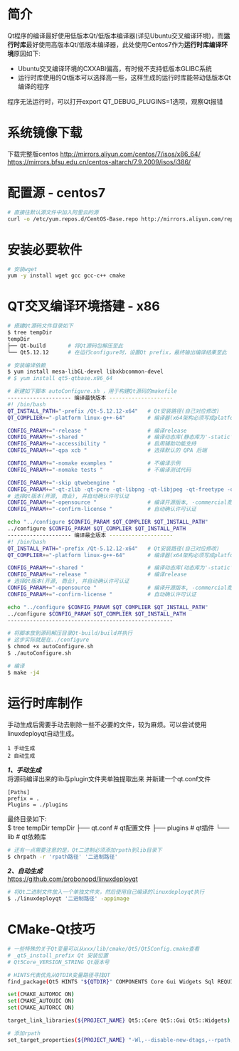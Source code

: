 # 简介
Qt程序的编译最好使用低版本Qt/低版本编译器(详见Ubuntu交叉编译环境)，而**运行时库**最好使用高版本Qt/低版本编译器，此处使用Centos7作为**运行时库编译环境**原因如下:  

- Ubuntu交叉编译环境的CXXABI偏高，有时候不支持低版本GLIBC系统
- 运行时库使用的Qt版本可以选择高一些，这样生成的运行时库能带动低版本Qt编译的程序

程序无法运行时，可以打开export QT_DEBUG_PLUGINS=1选项，观察Qt报错

# 系统镜像下载
下载完整版centos
http://mirrors.aliyun.com/centos/7/isos/x86_64/
https://mirrors.bfsu.edu.cn/centos-altarch/7.9.2009/isos/i386/

# 配置源 - centos7
```sh
# 直接往默认源文件中加入阿里云的源
curl -o /etc/yum.repos.d/CentOS-Base.repo http://mirrors.aliyun.com/repo/Centos-7.repo
```

# 安装必要软件
```sh
# 安装wget
yum -y install wget gcc gcc-c++ cmake
```

# QT交叉编译环境搭建 - x86
```sh
# 搭建Qt源码文件目录如下
$ tree tempDir
tempDir
├── Qt-build       # 将Qt源码包解压至此
└── Qt5.12.12      # 在运行configure时，设置Qt prefix，最终输出编译结果至此

# 安装编译依赖
$ yum install mesa-libGL-devel libxkbcommon-devel
# $ yum install qt5-qtbase.x86_64

# 新建如下脚本 autoConfigure.sh ，用于构建Qt源码的makefile
-------------------- 编译最快版本 --------------------
#! /bin/bash
QT_INSTALL_PATH="-prefix /Qt-5.12.12-x64"   # Qt安装路径(自己对应修改)
QT_COMPLIER+="-platform linux-g++-64"       # 编译器(x64架构必须写成platform.aarch64/mips架构必须写成xplatform)

CONFIG_PARAM+="-release "                   # 编译release
CONFIG_PARAM+="-shared "                    # 编译动态库(静态库为'-static')
CONFIG_PARAM+="-accessibility "             # 启用辅助功能支持
CONFIG_PARAM+="-qpa xcb "                   # 选择默认的 QPA 后端

CONFIG_PARAM+="-nomake examples "           # 不编译示例
CONFIG_PARAM+="-nomake tests "              # 不编译测试代码

CONFIG_PARAM+="-skip qtwebengine "
CONFIG_PARAM+="-qt-zlib -qt-pcre -qt-libpng -qt-libjpeg -qt-freetype -qt-xcb -qt-harfbuzz "
# 选择Qt版本(开源, 商业), 并自动确认许可认证
CONFIG_PARAM+="-opensource "                # 编译开源版本, -commercial商业版本
CONFIG_PARAM+="-confirm-license "           # 自动确认许可认证

echo "../configure $CONFIG_PARAM $QT_COMPLIER $QT_INSTALL_PATH"
../configure $CONFIG_PARAM $QT_COMPLIER $QT_INSTALL_PATH
-------------------- 编译最全版本 --------------------
#! /bin/bash
QT_INSTALL_PATH="-prefix /Qt-5.12.12-x64"   # Qt安装路径(自己对应修改)
QT_COMPLIER+="-platform linux-g++-64"       # 编译器(x64架构必须写成platform.aarch64/mips架构必须写成xplatform)

CONFIG_PARAM+="-shared "                    # 编译动态库(动态库为'-static')
CONFIG_PARAM+="-release "                   # 编译release
# 选择Qt版本(开源, 商业), 并自动确认许可认证
CONFIG_PARAM+="-opensource "                # 编译开源版本, -commercial商业版本
CONFIG_PARAM+="-confirm-license "           # 自动确认许可认证

echo "../configure $CONFIG_PARAM $QT_COMPLIER $QT_INSTALL_PATH"
../configure $CONFIG_PARAM $QT_COMPLIER $QT_INSTALL_PATH
----------------------------------------------------

# 将脚本放到源码解压目录Qt-build/build并执行
# 这步实际就是在../configure
$ chmod +x autoConfigure.sh
$ ./autoConfigure.sh

# 编译
$ make -j4
```

# 运行时库制作
手动生成后需要手动去剔除一些不必要的文件，较为麻烦。可以尝试使用linuxdeployqt自动生成。
```
1 手动生成
2 自动生成
```

***1、手动生成***  
将源码编译出来的lib与plugin文件夹单独提取出来
并新建一个qt.conf文件
```
[Paths]
prefix = .
Plugins = ./plugins
```
最终目录如下:  
$ tree tempDir
tempDir
├── qt.conf       # qt配置文件
├── plugins      # qt插件
└── lib               # qt依赖库
```sh
# 还有一点需要注意的是，Qt二进制必须添加rpath到lib目录下
$ chrpath -r 'rpath路径' '二进制路径'
```

***2、自动生成***  
https://github.com/probonopd/linuxdeployqt
```sh
# 将Qt二进制文件放入一个单独文件夹，然后使用自己编译的linuxdeployqt执行
$ ./linuxdeployqt '二进制路径' -appimage
```

# CMake-Qt技巧
```sh
# 一些特殊的关于Qt变量可以从xxx/lib/cmake/Qt5/Qt5Config.cmake查看
# _qt5_install_prefix Qt 安装位置
# Qt5Core_VERSION_STRING Qt版本号

# HINTS代表优先从QTDIR变量路径寻找QT
find_package(Qt5 HINTS "${QTDIR}" COMPONENTS Core Gui Widgets Sql REQUIRED)

set(CMAKE_AUTOMOC ON)
set(CMAKE_AUTOUIC ON)
set(CMAKE_AUTORCC ON)

target_link_libraries(${PROJECT_NAME} Qt5::Core Qt5::Gui Qt5::Widgets)

# 添加rpath
set_target_properties(${PROJECT_NAME} "-Wl,--disable-new-dtags,--rpath,:./:../lib")
```
